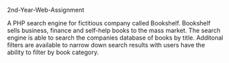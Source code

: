 2nd-Year-Web-Assignment

A PHP search engine for fictitious company called Bookshelf. Bookshelf sells business, finance and self-help books to the mass market. The search engine is able to search the companies database of books by title. Additonal filters are available to narrow down search results with users have the ability to filter by book category.

